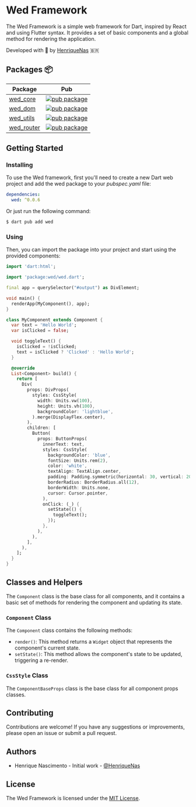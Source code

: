 # Wed Framework

The Wed Framework is a simple web framework for Dart, inspired by React and using Flutter syntax. It provides a set of basic components and a global method for rendering the application.

Developed with 💙 by [HenriqueNas](https://github.com/henriquenas) 🇧🇷

## Packages 📦

| Package                                                                                                         | Pub                                                                                                                    |
| --------------------------------------------------------------------------------------------------------------- | ---------------------------------------------------------------------------------------------------------------------- |
| [wed_core](https://github.com/HenriqueNas/Wed/tree/main/packages/wed_core)                                      | [![pub package](https://img.shields.io/pub/v/dart_frog.svg)](https://pub.dev/packages/wed)                             |
| [wed_dom](https://github.com/HenriqueNas/Wed/tree/main/packages/wed_dom)                                        | [![pub package](https://img.shields.io/pub/v/wed_router.svg)](https://pub.dev/packages/wed)                         |
| [wed_utils](https://github.com/HenriqueNas/Wed/tree/main/packages/wed_utils)                                    | [![pub package](https://img.shields.io/pub/v/dart_frog_cli.svg)](https://pub.dev/packages/wed)                         |
| [wed_router](https://github.com/HenriqueNas/Wed/tree/main/packages/wed_router)                                  | [![pub package](https://img.shields.io/pub/v/dart_frog_web_socket.svg)](https://pub.dev/packages/wed)                  |


## Getting Started

### Installing

To use the Wed framework, first you'll need to create a new Dart web project and add the wed package to your _pubspec.yaml_ file:

```yaml
dependencies:
  wed: ^0.0.6
```

Or just run the following command:
```bash
$ dart pub add wed
```

### Using

Then, you can import the package into your project and start using the provided components:

```dart
import 'dart:html';

import 'package:wed/wed.dart';

final app = querySelector("#output") as DivElement;

void main() {
  renderApp(MyComponent(), app);
}

class MyComponent extends Component {
  var text = 'Hello World';
  var isClicked = false;

  void toggleText() {
    isClicked = !isClicked;
    text = isClicked ? 'Clicked' : 'Hello World';
  }

  @override
  List<Component> build() {
    return [
      Div(
        props: DivProps(
          styles: CssStyle(
            width: Units.vw(100),
            height: Units.vh(100),
            backgroundColor: 'lightblue',
          ).merge(DisplayFlex.center),
        ),
        children: [
          Button(
            props: ButtonProps(
              innerText: text,
              styles: CssStyle(
                backgroundColor: 'blue',
                fontSize: Units.rem(2),
                color: 'white',
                textAlign: TextAlign.center,
                padding: Padding.symmetric(horizontal: 30, vertical: 20),
                borderRadius: BorderRadius.all(12),
                borderWidth: Units.none,
                cursor: Cursor.pointer,
              ),
              onClick: (_) {
                setState(() {
                  toggleText();
                });
              },
            ),
          ),
        ],
      ),
    ];
  }
}

```

## Classes and Helpers

The `Component` class is the base class for all components, and it contains a basic set of methods for rendering the component and updating its state.

### `Component` Class

The `Component` class contains the following methods:

- `render()`: This method returns a `Widget` object that represents the component's current state.
- `setState()`: This method allows the component's state to be updated, triggering a re-render.

### `CssStyle` Class

The `ComponentBaseProps` class is the base class for all component props classes.

## Contributing

Contributions are welcome! If you have any suggestions or improvements, please open an issue or submit a pull request.

## Authors

- Henrique Nascimento - Initial work - [@HenriqueNas](https://github.com/henriquenas)

## License

The Wed Framework is licensed under the [MIT License](./LICENSE).

